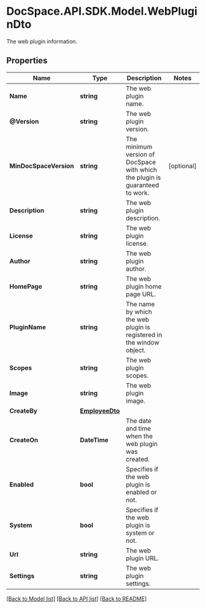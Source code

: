 # DocSpace.API.SDK.Model.WebPluginDto
The web plugin information.

## Properties

Name | Type | Description | Notes
------------ | ------------- | ------------- | -------------
**Name** | **string** | The web plugin name. | 
**@Version** | **string** | The web plugin version. | 
**MinDocSpaceVersion** | **string** | The minimum version of DocSpace with which the plugin is guaranteed to work. | [optional] 
**Description** | **string** | The web plugin description. | 
**License** | **string** | The web plugin license. | 
**Author** | **string** | The web plugin author. | 
**HomePage** | **string** | The web plugin home page URL. | 
**PluginName** | **string** | The name by which the web plugin is registered in the window object. | 
**Scopes** | **string** | The web plugin scopes. | 
**Image** | **string** | The web plugin image. | 
**CreateBy** | [**EmployeeDto**](EmployeeDto.md) |  | 
**CreateOn** | **DateTime** | The date and time when the web plugin was created. | 
**Enabled** | **bool** | Specifies if the web plugin is enabled or not. | 
**System** | **bool** | Specifies if the web plugin is system or not. | 
**Url** | **string** | The web plugin URL. | 
**Settings** | **string** | The web plugin settings. | 

[[Back to Model list]](../README.md#documentation-for-models) [[Back to API list]](../README.md#documentation-for-api-endpoints) [[Back to README]](../README.md)

